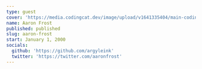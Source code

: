 ```yaml
---
type: guest
cover: 'https://media.codingcat.dev/image/upload/v1641335404/main-codingcatdev-photo/podcast-guest/aaronfrost.jpg'
name: Aaron Frost
published: published
slug: aaron-frost
start: January 1, 2000
socials:
  github: 'https://github.com/argyleink'
  twitter: 'https://twitter.com/aaronfrost'
---
```

